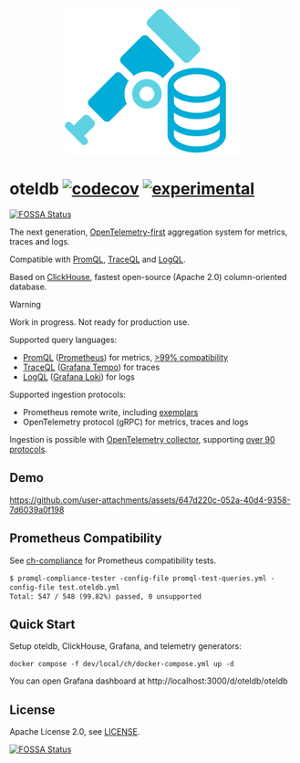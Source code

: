 <p align="center">
<img height="256" src="logo.svg" alt="oteldb svg logo">
</p>

# oteldb [![codecov](https://img.shields.io/codecov/c/github/go-faster/oteldb?label=cover)](https://codecov.io/gh/go-faster/oteldb) [![experimental](https://img.shields.io/badge/-experimental-blueviolet)](https://go-faster.org/docs/projects/status#experimental)
[![FOSSA Status](https://app.fossa.com/api/projects/git%2Bgithub.com%2Foteldb%2Foteldb.svg?type=shield)](https://app.fossa.com/projects/git%2Bgithub.com%2Foteldb%2Foteldb?ref=badge_shield)

The next generation, [OpenTelemetry-first][otel] aggregation system for metrics, traces and logs.

Compatible with [PromQL][promql], [TraceQL][traceql] and [LogQL][logql].

Based on [ClickHouse][clickhouse], fastest open-source (Apache 2.0) column-oriented database.

[clickhouse]: https://clickhouse.com/
[otel]: https://opentelemetry.io/

> [!WARNING]
> Work in progress. Not ready for production use.

Supported query languages:
- [PromQL][promql] ([Prometheus][prometheus]) for metrics, [>99% compatibility][compliance]
- [TraceQL][traceql] ([Grafana Tempo][tempo]) for traces
- [LogQL][logql] ([Grafana Loki][loki]) for logs

[traceql]: https://grafana.com/docs/tempo/latest/traceql/
[logql]: https://grafana.com/docs/loki/latest/query/
[promql]: https://prometheus.io/docs/prometheus/latest/querying/basics/

[prometheus]: https://prometheus.io/
[loki]: https://grafana.com/oss/loki/
[tempo]: https://grafana.com/oss/tempo/

Supported ingestion protocols:
- Prometheus remote write, including [exemplars][exemplars]
- OpenTelemetry protocol (gRPC) for metrics, traces and logs

Ingestion is possible with [OpenTelemetry collector][otelcol], supporting [over 90 protocols][otelcol-contrib].

[otelcol]: https://opentelemetry.io/docs/collector/
[otelcol-contrib]: https://github.com/open-telemetry/opentelemetry-collector-contrib/tree/main/receiver
[exemplars]: https://grafana.com/docs/grafana/latest/fundamentals/exemplars/

## Demo

https://github.com/user-attachments/assets/647d220c-052a-40d4-9358-7d6039a0f198

## Prometheus Compatibility

See [ch-compliance][compliance] for Prometheus compatibility tests.

```console
$ promql-compliance-tester -config-file promql-test-queries.yml -config-file test.oteldb.yml
Total: 547 / 548 (99.82%) passed, 0 unsupported
```

[compliance]: ./dev/local/ch-compliance

## Quick Start

Setup oteldb, ClickHouse, Grafana, and telemetry generators:

```shell
docker compose -f dev/local/ch/docker-compose.yml up -d
```





You can open Grafana dashboard at http://localhost:3000/d/oteldb/oteldb

## License

Apache License 2.0, see [LICENSE](./LICENSE).


[![FOSSA Status](https://app.fossa.com/api/projects/git%2Bgithub.com%2Foteldb%2Foteldb.svg?type=large)](https://app.fossa.com/projects/git%2Bgithub.com%2Foteldb%2Foteldb?ref=badge_large)